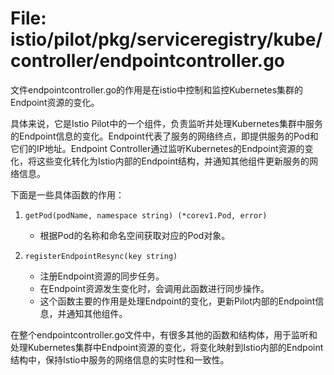 # File: istio/pilot/pkg/serviceregistry/kube/controller/endpointcontroller.go

文件endpointcontroller.go的作用是在istio中控制和监控Kubernetes集群的Endpoint资源的变化。

具体来说，它是Istio Pilot中的一个组件，负责监听并处理Kubernetes集群中服务的Endpoint信息的变化。Endpoint代表了服务的网络终点，即提供服务的Pod和它们的IP地址。Endpoint Controller通过监听Kubernetes的Endpoint资源的变化，将这些变化转化为Istio内部的Endpoint结构，并通知其他组件更新服务的网络信息。

下面是一些具体函数的作用：

1. `getPod(podName, namespace string) (*corev1.Pod, error)`
   - 根据Pod的名称和命名空间获取对应的Pod对象。

2. `registerEndpointResync(key string)`
   - 注册Endpoint资源的同步任务。
   - 在Endpoint资源发生变化时，会调用此函数进行同步操作。
   - 这个函数主要的作用是处理Endpoint的变化，更新Pilot内部的Endpoint信息，并通知其他组件。

在整个endpointcontroller.go文件中，有很多其他的函数和结构体，用于监听和处理Kubernetes集群中Endpoint资源的变化，将变化映射到Istio内部的Endpoint结构中，保持Istio中服务的网络信息的实时性和一致性。

